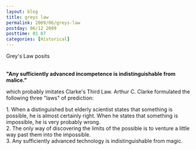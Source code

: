 ```yaml
---
layout: blog
title: greys law
permalink: 2009/06/greys-law
postday: 06/12 2009
posttime: 01_07
categories: [Historical]
---
```


<p>Grey's Law posits </p>
<p><strong><br />
"Any sufficiently advanced incompetence is indistinguishable from malice."</strong></p>
<p>which probably imitates Clarke's Third Law. Arthur C. Clarke formulated the following three "laws" of prediction:</p>
<p>   1. When a distinguished but elderly scientist states that something is possible, he is almost certainly right. When he states that something is impossible, he is very probably wrong.<br />
   2. The only way of discovering the limits of the possible is to venture a little way past them into the impossible.<br />
   3. Any sufficiently advanced technology is indistinguishable from magic.</p>
